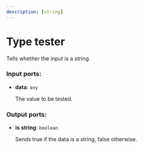 ```yaml
---
description: [string]
---
```


# Type tester

Tells whether the input is a string.

### Input ports:

* __data__: `any`

    The value to be tested.

### Output ports:

* __is string__: `boolean`

    Sends true if the data is a string, false otherwise.

